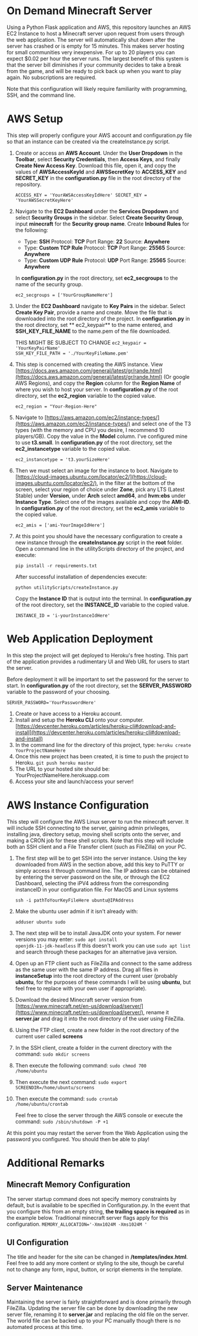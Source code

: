 # On Demand Minecraft Server
Using a Python Flask application and AWS, this repository launches an AWS EC2 Instance to host a Minecraft server upon request from users through the web application. The server will automatically shut down after the server has crashed or is empty for 15 minutes. This makes server hosting for small communities very inexpensive. For up to 20 players you can expect $0.02 per hour the server runs. The largest benefit of this system is that the server bill diminishes if your community decides to take a break from the game, and will be ready to pick back up when you want to play again. No subscriptions are required.

Note that this configuration will likely require familiarity with programming, SSH, and the command line.


# AWS Setup
This step will properly configure your AWS account and configuration.py file so that an instance can be created via the createInstance.py script.

 1. Create or access an **AWS Account**. Under the **User Dropdown** in the    **Toolbar**, select **Security Credentials**, then **Access Keys**, and finally **Create New Access Key**. Download this file, open it, and copy the values of **AWSAccessKeyId** and **AWSSecretKey** to **ACCESS_KEY** and **SECRET_KEY** in the **configuration.py** file in the root directory of the repository.
	
	<code>ACCESS_KEY = 'YourAWSAccessKeyIdHere'
	SECRET_KEY  =  'YourAWSSecretKeyHere'</code> 

 3. Navigate to the **EC2 Dashboard** under the **Services Dropdown** and select **Security Groups** in the sidebar. Select **Create Security Group**, input **minecraft** for the **Security group name**. Create **Inbound Rules** for the following:
	 - Type: **SSH** Protocol: **TCP** Port Range: **22** Source: **Anywhere**
	 - Type: **Custom TCP Rule** Protocol: **TCP** Port Range: **25565** Source: **Anywhere**
	 - Type: **Custom UDP Rule** Protocol: **UDP** Port Range: **25565** Source: **Anywhere**
	 
	 In **configuration.py** in the root directory, set **ec2_secgroups** to the name of the security group.
	 
	 <code>ec2_secgroups =  ['YourGroupNameHere']</code>

3. Under the **EC2 Dashboard** navigate to **Key Pairs** in the sidebar. Select **Create Key Pair**, provide a name and create. Move the file that is downloaded into the root directory of the project. In **configuration.py** in the root directory, set ** ec2_keypair** to the name entered, and **SSH_KEY_FILE_NAME** to the name.pem of the file downloaded.

	THIS MIGHT BE SUBJECT TO CHANGE
		<code>ec2_keypair =  'YourKeyPairName'
		SSH_KEY_FILE_PATH  =  './YourKeyFileName.pem'</code>

4. This step is concerned with creating the AWS instance. View [https://docs.aws.amazon.com/general/latest/gr/rande.html](https://docs.aws.amazon.com/general/latest/gr/rande.html) (Or google AWS Regions), and copy the  **Region** column for the **Region Name** of where you wish to host your server. In **configuration.py** of the root directory, set the **ec2_region** variable to the copied value.

	<code>ec2_region =  "Your-Region-Here"</code>

5. Navigate to [https://aws.amazon.com/ec2/instance-types/](https://aws.amazon.com/ec2/instance-types/) and select one of the T3 types (with the memory and CPU you desire, I recommend 10 players/GB). Copy the value in the **Model** column. I've configured mine to use **t3.small**. In **configuration.py** of the root directory, set the **ec2_instancetype** variable to the copied value.

	<code>ec2_instancetype =  't3.yourSizeHere'</code>

6. Then we must select an image for the instance to boot. Navigate to [https://cloud-images.ubuntu.com/locator/ec2/](https://cloud-images.ubuntu.com/locator/ec2/), in the filter at the bottom of the screen, select your region of choice under **Zone**, pick any LTS (Latest Stable) under **Version**, under **Arch** select **amd64**, and **hvm:ebs** under **Instance Type**. Select one of the images available and copy the **AMI-ID**. In **configuration.py** of the root directory, set the **ec2_amis** variable to the copied value.

	<code>ec2_amis =  ['ami-YourImageIdHere']</code>

7. At this point you should have the necessary configuration to create a new instance through the **createInstance.py** script in the **root** folder. Open a command line in the utilityScripts directory of the project, and execute:

	<code>pip install -r requirements.txt</code>
	
	After successful installation of dependencies execute:

	<code>python utilityScripts/createInstance.py</code>

	Copy the **Instance ID** that is output into the terminal. In **configuration.py** of the root directory, set the **INSTANCE_ID** variable to the copied value.

	<code>INSTANCE_ID  =  'i-yourInstanceIdHere'</code>


# Web Application Deployment
In this step the project will get deployed to Heroku's free hosting. This part of the application provides a rudimentary UI and Web URL for users to start the server.

Before deployment it will be important to set the password for the server to start. In **configuration.py** of the root directory, set the **SERVER_PASSWORD** variable to the password of your choosing.

   <code>SERVER_PASSWORD='YourPasswordHere'</code>
 1. Create or have access to a Heroku account.
 2. Install and setup the **Heroku CLI** onto your computer. [https://devcenter.heroku.com/articles/heroku-cli#download-and-install](https://devcenter.heroku.com/articles/heroku-cli#download-and-install)
 3. In the command line for the directory of this project, type:
	 <code>heroku create YourProjectNameHere</code>
4. Once this new project has been created, it is time to push the project to Heroku.
	<code>git push heroku master</code>
5. The URL to your hosted site should be: YourProjectNameHere.herokuapp.com
6. Access your site and launch/access your server!

# AWS Instance Configuration
This step will configure the AWS Linux server to run the minecraft server. It will include SSH connecting to the server, gaining admin privileges, installing java, directory setup, moving shell scripts onto the server, and making a CRON job for these shell scripts. Note that this step will include both an SSH client and a File Transfer client (such as FileZilla) on your PC.
1. The first step will be to get SSH into the server instance. Using the key downloaded from AWS in the section above, add this key to PuTTY or simply access it through command line. The IP address can be obtained by entering the server password on the site, or through the EC2 Dashboard, selecting the iPV4 address from the corresponding instanceID in your configuration file. For MacOS and Linux systems

	<code>ssh -i pathToYourKeyFileHere ubuntu@IPAddress</code>

2. Make the ubuntu user admin if it isn't already with:
 
	<code>adduser ubuntu sudo</code>

3. The next step will be to install JavaJDK onto your system. For newer versions you may enter:
	<code>sudo apt install openjdk-11-jdk-headless</code>
	If this doesn't work you can use <code>sudo apt list</code> and search through these packages for an alternative java version.

4. Open up an FTP client such as FileZilla and connect to the same address as the same user with the same IP address. Drag all files in **instanceSetup** into the root directory of the current user (probably **ubuntu**, for the purposes of these commands I will be using **ubuntu**, but feel free to replace with your own user if appropriate).

5.  Download the desired Minecraft server version from [https://www.minecraft.net/en-us/download/server/](https://www.minecraft.net/en-us/download/server/), rename it **server.jar** and drag it into the root directory of the user using FileZilla.

6. Using the FTP client, create a new folder in the root directory of the current user called **screens**

7. In the SSH client, create a folder in the current directory with the command:
	<code>sudo mkdir screens</code>
8. Then execute the following command:
   <code>sudo chmod 700 /home/ubuntu</code>
9. Then execute the next command:
  <code>sudo export SCREENDIR=/home/ubuntu/screens</code>
10. Then execute the command:
  <code>sudo crontab /home/ubuntu/crontab</code>

	Feel free to close the server through the AWS console or execute the command:
	<code>sudo /sbin/shutdown -P +1</code>

At this point you may restart the server from the Web Application using the password you configured. You should then be able to play!

# Additional Remarks
## Minecraft Memory Configuration
The server startup command does not specify memory constraints by default, but is available to be specified in Configuration.py. In the event that you configure this from an empty string, **the trailing space is required** as in the example below. Traditional minecraft server flags apply for this configuration.
<code>MEMORY_ALLOCATION='-Xmx1024M -Xms1024M '</code>
## UI Configuration
The title and header for the site can be changed in **/templates/index.html**. Feel free to add any more content or styling to the site, though be careful not to change any form, input, button, or script elements in the template.

## Server Maintenance
Maintaining the server is fairly straightforward and is done primarily through FileZilla. Updating the server file can be done by downloading the new server file, renaming it to **server.jar** and replacing the old file on the server. The world file can be backed up to your PC manually though there is no automated process at this time.